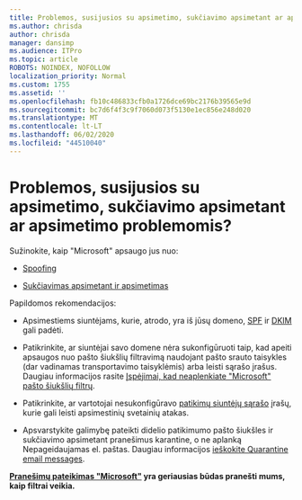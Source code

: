 ```yaml
---
title: Problemos, susijusios su apsimetimo, sukčiavimo apsimetant ar apsimetimo problemomis?
ms.author: chrisda
author: chrisda
manager: dansimp
ms.audience: ITPro
ms.topic: article
ROBOTS: NOINDEX, NOFOLLOW
localization_priority: Normal
ms.custom: 1755
ms.assetid: ''
ms.openlocfilehash: fb10c486833cfb0a1726dce69bc2176b39565e9d
ms.sourcegitcommit: bc7d6f4f3c9f7060d073f5130e1ec856e248d020
ms.translationtype: MT
ms.contentlocale: lt-LT
ms.lasthandoff: 06/02/2020
ms.locfileid: "44510040"
---
```

# <a name="issues-with-spoofing-phishing-or-impersonation"></a>Problemos, susijusios su apsimetimo, sukčiavimo apsimetant ar apsimetimo problemomis?

Sužinokite, kaip "Microsoft" apsaugo jus nuo:

- [Spoofing](https://docs.microsoft.com/microsoft-365/security/office-365-security/anti-spoofing-protection)

- [Sukčiavimas apsimetant ir apsimetimas](https://docs.microsoft.com/microsoft-365/security/office-365-security/atp-anti-phishing)

Papildomos rekomendacijos:

- Apsimestiems siuntėjams, kurie, atrodo, yra iš jūsų domeno, [SPF](https://docs.microsoft.com/microsoft-365/security/office-365-security/set-up-spf-in-office-365-to-help-prevent-spoofing) ir [DKIM](https://docs.microsoft.com/microsoft-365/security/office-365-security/use-dkim-to-validate-outbound-email) gali padėti.

- Patikrinkite, ar siuntėjai savo domene nėra sukonfigūruoti taip, kad apeiti apsaugos nuo pašto šiukšlių filtravimą naudojant pašto srauto taisykles (dar vadinamas transportavimo taisyklėmis) arba leisti sąrašo įrašus. Daugiau informacijos rasite [Įspėjimai, kad neaplenkiate "Microsoft" pašto šiukšlių filtrų](https://docs.microsoft.com/exchange/troubleshoot/antispam/cautions-against-bypassing-spam-filters).

- Patikrinkite, ar vartotojai nesukonfigūravo [patikimų siuntėjų sąrašo](https://support.office.com/article/BE1BAEA0-BEAB-4A30-B968-9004332336CE) įrašų, kurie gali leisti apsimestinių svetainių atakas.

- Apsvarstykite galimybę pateikti didelio patikimumo pašto šiukšles ir sukčiavimo apsimetant pranešimus karantine, o ne aplanką Nepageidaujamas el. paštas. Daugiau informacijos [ieškokite Quarantine email messages](https://docs.microsoft.com/microsoft-365/security/office-365-security/quarantine-email-messages).

**[Pranešimų pateikimas "Microsoft"](https://support.office.com/article/b5caa9f1-cdf3-4443-af8c-ff724ea719d2) yra geriausias būdas pranešti mums, kaip filtrai veikia.**
